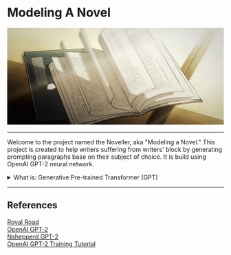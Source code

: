# Modeling A Novel
  
<div style="text-align:center"><img src="img/book.gif" width="100%" height="225"/></div>

---

Welcome to the project named the Noveller, aka "Modeling a Novel." This project is created to help writers suffering from writers' block by generating prompting paragraphs base on their subject of choice. It is build using OpenAI GPT-2 neural network.  

<details>

<summary>What is: Generative Pre-trained Transformer (GPT)</summary>
<br>
The GPT architecture implements a deep neural network, specifically a transformer model, which uses attention in place of the previous recurrence-based and convolution-based architectures. Attention mechanisms allow the model to selectively focus on segments of input text it predicts to be the most relevant. This model provides for significantly increased parallelization and outperforms previous benchmarks for RNN/CNN/LSTM-based models.  

<br>
<br>

<details>  

<summary>Models Training Parameters</summary>

- dataset: 1105 Novels  
- model_name: 124M (retrained)  
- encoding: utf-8
- batch_size: 1  
- learning_rate: 0.00002  
- accumulate_gradients: 1  
- optimizer: adam  
- top_k: 40  

</details>

</details>

---

## References

[Royal Road](https://www.royalroad.com/home)  
[OpenAI GPT-2](https://github.com/openai/gpt-2)  
[Nshepperd GPT-2](https://github.com/nshepperd/gpt-2)  
[OpenAI GPT-2 Training Tutorial](https://www.youtube.com/watch?v=oEpLMb5D_G0&t=76s)  
